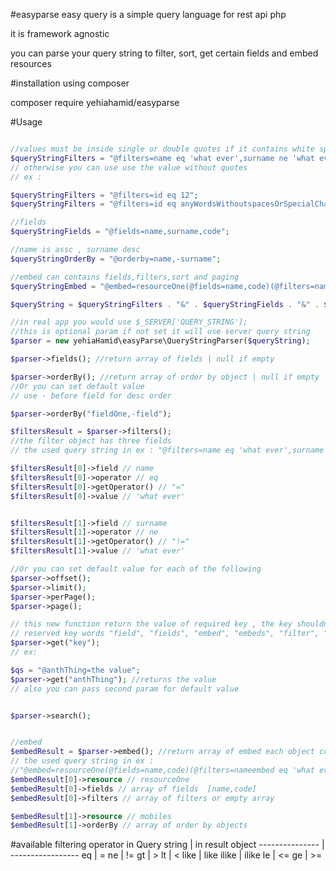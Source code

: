 #easyparse 
easy query is a simple query language for rest api php 

it is framework agnostic

you can parse your query string to 
filter, 
sort, 
get certain fields
and embed resources

#installation using composer 

composer require yehiahamid/easyparse


#Usage 

```php

//values must be inside single or double quotes if it contains white spaces or special chars 'what ever' | "what ever"
$queryStringFilters = "@filters=name eq 'what ever',surname ne 'what ever'";
// otherwise you can use use the value without quotes 
// ex : 

$queryStringFilters = "@filters=id eq 12";
$queryStringFilters = "@filters=id eq anyWordsWithoutspacesOrSpecialChars";

//fields
$queryStringFields = "@fields=name,surname,code";

//name is assc , surname desc
$queryStringOrderBy = "@orderby=name,-surname";

//embed can contains fields,filters,sort and paging 
$queryStringEmbed = "@embed=resourceOne(@fields=name,code)(@filters=nameembed eq 'what ever'),mobiles(@orderby=sortFieldOne)";

$queryString = $queryStringFilters . "&" . $queryStringFields . "&" . $queryStringOrderBy . "&" . $queryStringEmbed;

//in real app you would use $_SERVER['QUERY_STRING'];
//this is optional param if not set it will use server query string 
$parser = new yehiaHamid\easyParse\QueryStringParser($queryString);

$parser->fields(); //return array of fields | null if empty

$parser->orderBy(); //return array of order by object | null if empty
//Or you can set default value
// use - before field for desc order

$parser->orderBy("fieldOne,-field");   

$filtersResult = $parser->filters(); 
//the filter object has three fields 
// the used query string in ex : "@filters=name eq 'what ever',surname ne 'what ever'"

$filtersResult[0]->field // name
$filtersResult[0]->operator // eq
$filtersResult[0]->getOperator() // "="
$filtersResult[0]->value // 'what ever'


$filtersResult[1]->field // surname
$filtersResult[1]->operator // ne
$filtersResult[1]->getOperator() // "!="
$filtersResult[1]->value // 'what ever'

//Or you can set default value for each of the following 
$parser->offset();
$parser->limit();
$parser->perPage();
$parser->page();

// this new function return the value of required key , the key shouldn't be in reserved key words
// reserved key words "field", "fields", "embed", "embeds", "filter", "filters", "orderby", "orderBy", "direction", "search"
$parser->get("key");
// ex: 

$qs = "@anthThing=the value";
$parser->get("anthThing"); //returns the value
// also you can pass second param for default value


$parser->search();


//embed 
$embedResult = $parser->embed(); //return array of embed each object contains filters , sort , fields | empty array 
// the used query string in ex : 
//"@embed=resourceOne(@fields=name,code)(@filters=nameembed eq 'what ever'),mobiles(@orderby=sortFieldOne)"
$embedResult[0]->resource // resourceOne
$embedResult[0]->fields // array of fields  [name,code]
$embedResult[0]->filters // array of filters or empty array 

$embedResult[1]->resource // mobiles
$embedResult[1]->orderBy // array of order by objects 

```

#available filtering operator 
in Query string | in result object 
--------------- | -----------------
eq    			| =
ne    			| !=
gt	  			| >
lt	  			| <
like  			| like
ilike  			| ilike
le    			| <= 
ge	  			| >= 


